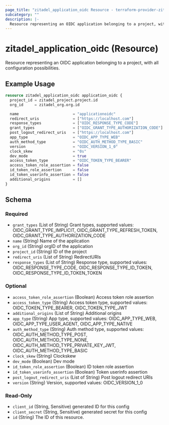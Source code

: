 ```yaml
---
page_title: "zitadel_application_oidc Resource - terraform-provider-zitadel"
subcategory: ""
description: |-
  Resource representing an OIDC application belonging to a project, with all configuration possibilities.
---
```


# zitadel_application_oidc (Resource)

Resource representing an OIDC application belonging to a project, with all configuration possibilities.

## Example Usage

```terraform
resource zitadel_application_oidc application_oidc {
  project_id = zitadel_project.project.id
  org_id     = zitadel_org.org.id

  name                        = "applicationoidc"
  redirect_uris               = ["https://localhost.com"]
  response_types              = ["OIDC_RESPONSE_TYPE_CODE"]
  grant_types                 = ["OIDC_GRANT_TYPE_AUTHORIZATION_CODE"]
  post_logout_redirect_uris   = ["https://localhost.com"]
  app_type                    = "OIDC_APP_TYPE_WEB"
  auth_method_type            = "OIDC_AUTH_METHOD_TYPE_BASIC"
  version                     = "OIDC_VERSION_1_0"
  clock_skew                  = "0s"
  dev_mode                    = true
  access_token_type           = "OIDC_TOKEN_TYPE_BEARER"
  access_token_role_assertion = false
  id_token_role_assertion     = false
  id_token_userinfo_assertion = false
  additional_origins          = []
}
```

<!-- schema generated by tfplugindocs -->
## Schema

### Required

- `grant_types` (List of String) Grant types, supported values: OIDC_GRANT_TYPE_IMPLICIT, OIDC_GRANT_TYPE_REFRESH_TOKEN, OIDC_GRANT_TYPE_AUTHORIZATION_CODE
- `name` (String) Name of the application
- `org_id` (String) orgID of the application
- `project_id` (String) ID of the project
- `redirect_uris` (List of String) RedirectURIs
- `response_types` (List of String) Response type, supported values: OIDC_RESPONSE_TYPE_CODE, OIDC_RESPONSE_TYPE_ID_TOKEN, OIDC_RESPONSE_TYPE_ID_TOKEN_TOKEN

### Optional

- `access_token_role_assertion` (Boolean) Access token role assertion
- `access_token_type` (String) Access token type, supported values: OIDC_TOKEN_TYPE_BEARER, OIDC_TOKEN_TYPE_JWT
- `additional_origins` (List of String) Additional origins
- `app_type` (String) App type, supported values: OIDC_APP_TYPE_WEB, OIDC_APP_TYPE_USER_AGENT, OIDC_APP_TYPE_NATIVE
- `auth_method_type` (String) Auth method type, supported values: OIDC_AUTH_METHOD_TYPE_POST, OIDC_AUTH_METHOD_TYPE_NONE, OIDC_AUTH_METHOD_TYPE_PRIVATE_KEY_JWT, OIDC_AUTH_METHOD_TYPE_BASIC
- `clock_skew` (String) Clockskew
- `dev_mode` (Boolean) Dev mode
- `id_token_role_assertion` (Boolean) ID token role assertion
- `id_token_userinfo_assertion` (Boolean) Token userinfo assertion
- `post_logout_redirect_uris` (List of String) Post logout redirect URIs
- `version` (String) Version, supported values: OIDC_VERSION_1_0

### Read-Only

- `client_id` (String, Sensitive) generated ID for this config
- `client_secret` (String, Sensitive) generated secret for this config
- `id` (String) The ID of this resource.